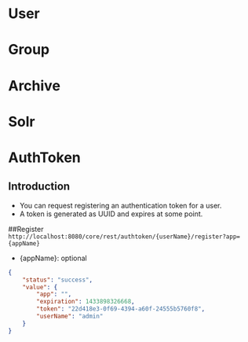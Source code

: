 # User

# Group

# Archive

# Solr

# AuthToken
## Introduction
- You can request registering an authentication token for a user.
- A token is generated as UUID and expires at some point.

##Register
`http://localhost:8080/core/rest/authtoken/{userName}/register?app={appName}`
- {appName}: optional

```json
{
    "status": "success",
    "value": {
        "app": "",
        "expiration": 1433898326668,
        "token": "22d418e3-0f69-4394-a60f-24555b5760f8",
        "userName": "admin"
    }
}
```